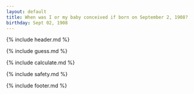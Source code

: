 ```yaml
---
layout: default
title: When was I or my baby conceived if born on September 2, 1908?
birthday: Sept 02, 1908
---
```


{% include header.md %}

{% include guess.md %}

{% include calculate.md %}

{% include safety.md %}

{% include footer.md %}



